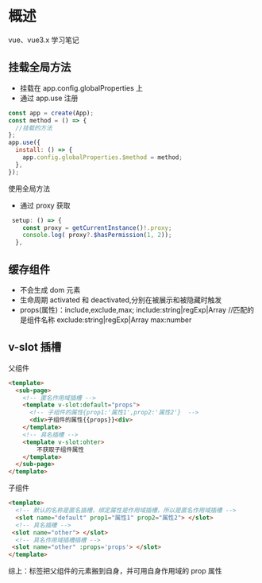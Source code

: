 # 概述

vue、vue3.x 学习笔记

## 挂载全局方法

- 挂载在 app.config.globalProperties 上
- 通过 app.use 注册

```js
const app = create(App);
const method = () => {
  //挂载的方法
};
app.use({
  install: () => {
    app.config.globalProperties.$method = method;
  },
});
```

使用全局方法

- 通过 proxy 获取

```js
 setup: () => {
    const proxy = getCurrentInstance()!.proxy;
    console.log( proxy?.$hasPermission(1, 2));
  },
```

## <keep-alive>缓存组件

- 不会生成 dom 元素
- 生命周期 activated 和 deactivated,分别在被展示和被隐藏时触发
- props(属性)：include,exclude,max;
  include:string|regExp|Array<string> //匹配的是组件名称
  exclude:string|regExp|Array<string>
  max:number

## v-slot 插槽

父组件

```html
<template>
  <sub-page>
    <!-- 匿名作用域插槽 -->
    <template v-slot:default="props">
      <!-- 子组件的属性{prop1:'属性1',prop2:'属性2'}  -->
      <div>子组件的属性{{props}}<div>  
    </template>
    <!-- 具名插槽 -->
    <template v-slot:ohter>
        不获取子组件属性
    </template>
  </sub-page>
</template>
```

子组件

```html
<template>
  <!-- 默认的名称是匿名插槽，绑定属性是作用域插槽，所以是匿名作用域插槽 -->
  <slot name="default" prop1="属性1" prop2="属性2"> </slot>
  <!-- 具名插槽 -->
 <slot name="other"> </slot>
  <!-- 具名作用域插槽插槽 -->
 <slot name="other" :props='props'> </slot>
</template>
```

综上：<slot>标签把父组件的元素搬到自身，并可用自身作用域的 prop 属性
